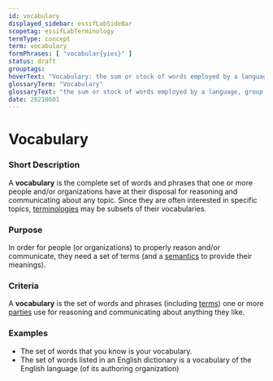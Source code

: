 ```yaml
---
id: vocabulary
displayed_sidebar: essifLabSideBar
scopetag: essifLabTerminology
termType: concept
term: vocabulary
formPhrases: [ "vocabular{yies}" ]
status: draft
grouptags:
hoverText: "Vocabulary: the sum or stock of words employed by a language, group, individual, or work or in a field of knowledge."
glossaryTerm: "Vocabulary"
glossaryText: "the sum or stock of words employed by a language, group, individual, or work or in a field of knowledge."
date: 20210601
---
```


# Vocabulary

### Short Description

A **vocabulary** is the complete set of words and phrases that one or more people and/or organizations have at their disposal for reasoning and communicating about any topic. Since they are often interested in specific topics, [terminologies](@) may be subsets of their vocabularies.

### Purpose

In order for people (or organizations) to properly reason and/or communicate, they need a set of terms (and a [semantics](@) to provide their meanings).

### Criteria

A **vocabulary** is the set of words and phrases (including [terms](@)) one or more [parties](@) use for reasoning and communicating about anything they like.

### Examples

- The set of words that you know is your vocabulary.
- The set of words listed in an English dictionary is a vocabulary of the English language (of its authoring organization)